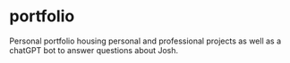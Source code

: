 # portfolio
Personal portfolio housing personal and professional projects as well as a chatGPT bot to answer questions about Josh.
